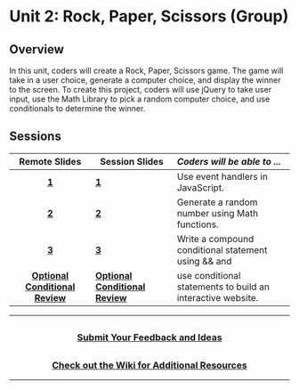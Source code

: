 # Unit 2: Rock, Paper, Scissors (Group)

## Overview

In this unit, coders will create a Rock, Paper, Scissors game. The game will take in a user choice, generate a computer choice, and display the winner to the screen. To create this project, coders will use jQuery to take user input, use the Math Library to pick a random computer choice, and use conditionals to determine the winner.

## Sessions

|Remote Slides|                                                                    Session Slides                                                                     | _Coders will be able to ..._                                |
| :---------------------------------------------------------------------------------------------------------------------------------------------------: | ----------------------------------------------------------- |:-----|
| [**1**]() |                     [**1**](https://docs.google.com/presentation/d/1eOs-kGrR_WMwLIrupK5KcPqWGYIEZfUhsZbbsTlXVwI/edit?usp=sharing)                     | Use event handlers in JavaScript.                           |
| [**2**]() |                     [**2**](https://docs.google.com/presentation/d/11cWCIY5s_gQMqOrAUvcIfQb42OTavGrpEzoO70fN_ns/edit?usp=sharing)                     | Generate a random number using Math functions.              |
| [**3**]() |                     [**3**](https://docs.google.com/presentation/d/1SL7IZ9HXbyfQhlIts7B5mvxA9LvoMB7p8E3nJqKMD4c/edit?usp=sharing)                     | Write a compound conditional statement using && and         |
| [**Optional Conditional Review**]() | [**Optional Conditional Review**](https://docs.google.com/presentation/d/1ORkxBEGfewX-5SEKAtKZSpQcmLI6a5uso2J2i3mZtFA/edit#slide=id.g2a649694b1_0_43) | use conditional statements to build an interactive website. |

---

## <h3 align="center"><a href="https://forms.gle/vyAD1HFwXHZMRXrr9">Submit Your Feedback and Ideas</a></h3>

## <h3 align="center"><a href="https://github.com/itscodenation/curriculum-20-21/wiki">Check out the Wiki for Additional Resources</a></h3>

---
